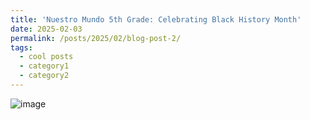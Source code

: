 ```yaml
---
title: 'Nuestro Mundo 5th Grade: Celebrating Black History Month'
date: 2025-02-03
permalink: /posts/2025/02/blog-post-2/
tags:
  - cool posts
  - category1
  - category2
---
```


![image](https://github.com/user-attachments/assets/f7e5ee9a-efd3-43da-a8eb-16f7982ea0d7)


